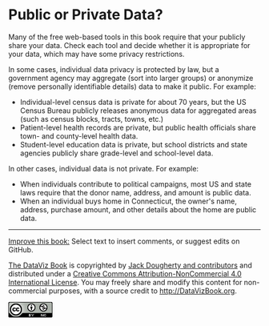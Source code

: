 # Public or Private Data?

Many of the free web-based tools in this book require that your publicly share your data. Check each tool and decide whether it is appropriate for your data, which may have some privacy restrictions.

In some cases, individual data privacy is protected by law, but a government agency may aggregate (sort into larger groups) or anonymize (remove personally identifiable details) data to make it public. For example:

- Individual-level census data is private for about 70 years, but the US Census Bureau publicly releases anonymous data for aggregated areas (such as census blocks, tracts, towns, etc.)
- Patient-level health records are private, but public health officials share town- and county-level health data.
- Student-level education data is private, but school districts and state agencies publicly share grade-level and school-level data.

In other cases, individual data is not private. For example:

- When individuals contribute to political campaigns, most US and state laws require that the donor name, address, and amount is public data.
- When an individual buys home in Connecticut, the owner's name, address, purchase amount, and other details about the home are public data.

***

[Improve this book:](gitbook/improve.md) Select text to insert comments, or suggest edits on GitHub.

[The DataViz Book](http://datavizbook.org)
is copyrighted by [Jack Dougherty and contributors](introduction/who.md)
and distributed under a [Creative Commons Attribution-NonCommercial 4.0 International License](http://creativecommons.org/licenses/by-nc/4.0). You may freely share and modify this content for non-commercial purposes, with a source credit to http://DataVizBook.org.

![Creative Commons by-nc image](../../cc-by-nc.png)
